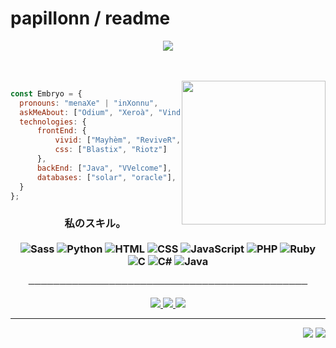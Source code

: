 # papiIIonn / readme
<p align="center">
  <img src="https://cdn.discordapp.com/attachments/857557180294365235/874017433407586305/885542.png" >
</p>   
<br>
<br>
<img align='right' src="https://cdn.discordapp.com/attachments/857557180294365235/874018664737820712/ezgif-4-7e159ee14413.gif" width="230">
<p align="center">
  

  
  ```javascript
const Embryo = {
    pronouns: "menaXe" | "inXonnu",
    askMeAbout: ["Odium", "Xeroà", "Vindicta"],
    technologies: {
        frontEnd: {
            vivid: ["Mayhèm", "ReviveR", "9TH5IN"],
            css: ["Blastix", "Riotz"]
        },
        backEnd: ["Java", "VVelcome"],
        databases: ["solar", "oracle"],
    }
};
```
### <p align="center" > 私のスキル。 <br/> <br/> ![Sass](https://img.shields.io/badge/Sass-CC6699?style=flat&logo=sass&logoColor=white) ![Python](https://img.shields.io/badge/Python-14354C?style=flat&logo=python&logoColor=white) ![HTML](https://img.shields.io/badge/-HTML-ff0d00?style=flat&logoColor=white&logo=html5) ![CSS](https://img.shields.io/badge/-CSS-ff0d00?style=flat&logoColor=white&logo=css3) ![JavaScript](https://img.shields.io/badge/JavaScript-323330?style=flat&logo=javascript&logoColor=F7DF1E) ![PHP](https://img.shields.io/badge/PHP-777BB4?style=flat&logo=php&logoColor=white) ![Ruby](https://img.shields.io/badge/Ruby-CC342D?style=flat&logo=ruby&logoColor=white) ![C](https://img.shields.io/badge/C-00599C?style=flat&logo=c&logoColor=white) ![C#](https://img.shields.io/badge/C%23-239120?style=flat&logo=c-sharp&logoColor=white) ![Java](https://img.shields.io/badge/Java-ED8B00?style=flat&logo=java&logoColor=white)
  
  <p align="center">                                   
─────────────────────────────────────────────
</p>
  
<p align='center'>
  <a>
         <a href="https://discord.gg/genesis">
       <img src="https://img.shields.io/static/v1?label=Discord&logo=Discord&message=Click%20Here&color=7289DA">
       <a>
       <a href="https://doxbin.org/Fantome">
       <img src="https://img.shields.io/static/v1?label=Doxbin&logo=Doxbin!&message=Click%20Here&color=9cf">
       <a>
       <a href="https://osu.ppy.sh/home">
       <img src="https://img.shields.io/static/v1?label=Osu!&logo=Osu!&message=Click%20Here&color=pink">
       </a>
         
 ---
<p align="right">
  <img src=">
<p align="left">
  <img src="https://github-readme-stats.vercel.app/api?username=papiIIonn&show_icons=true&theme=dark">

         
<br>
<br>
<br>
</p>
